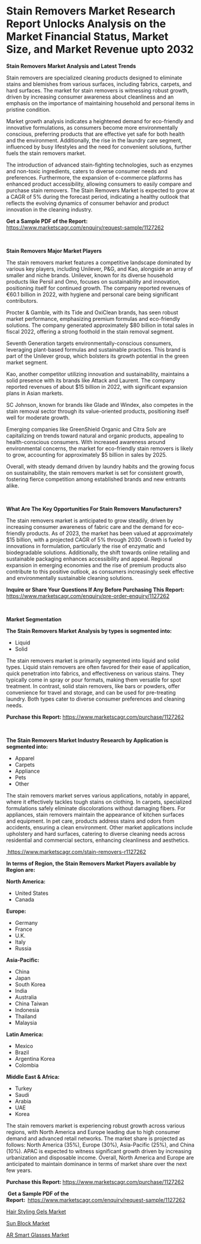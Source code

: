 <p><h1>Stain Removers Market Research Report Unlocks Analysis on the Market Financial Status, Market Size, and Market Revenue upto 2032</h1></p><p><strong>Stain Removers Market Analysis and Latest Trends</strong></p>
<p><p>Stain removers are specialized cleaning products designed to eliminate stains and blemishes from various surfaces, including fabrics, carpets, and hard surfaces. The market for stain removers is witnessing robust growth, driven by increasing consumer awareness about cleanliness and an emphasis on the importance of maintaining household and personal items in pristine condition. </p><p>Market growth analysis indicates a heightened demand for eco-friendly and innovative formulations, as consumers become more environmentally conscious, preferring products that are effective yet safe for both health and the environment. Additionally, the rise in the laundry care segment, influenced by busy lifestyles and the need for convenient solutions, further fuels the stain removers market. </p><p>The introduction of advanced stain-fighting technologies, such as enzymes and non-toxic ingredients, caters to diverse consumer needs and preferences. Furthermore, the expansion of e-commerce platforms has enhanced product accessibility, allowing consumers to easily compare and purchase stain removers. The Stain Removers Market is expected to grow at a CAGR of 5% during the forecast period, indicating a healthy outlook that reflects the evolving dynamics of consumer behavior and product innovation in the cleaning industry.</p></p>
<p><strong>Get a Sample PDF of the Report:&nbsp;</strong> <a href="https://www.marketscagr.com/enquiry/request-sample/1127262?utm_campaign=2031&utm_medium=2&utm_source=Github&utm_content=ia&utm_term=05042025&utm_id=stain-removers">https://www.marketscagr.com/enquiry/request-sample/1127262</a></p>
<p>&nbsp;</p>
<p><strong>Stain Removers Major Market Players</strong></p>
<p><p>The stain removers market features a competitive landscape dominated by various key players, including Unilever, P&G, and Kao, alongside an array of smaller and niche brands. Unilever, known for its diverse household products like Persil and Omo, focuses on sustainability and innovation, positioning itself for continued growth. The company reported revenues of €60.1 billion in 2022, with hygiene and personal care being significant contributors.</p><p>Procter & Gamble, with its Tide and OxiClean brands, has seen robust market performance, emphasizing premium formulas and eco-friendly solutions. The company generated approximately $80 billion in total sales in fiscal 2022, offering a strong foothold in the stain removal segment.</p><p>Seventh Generation targets environmentally-conscious consumers, leveraging plant-based formulas and sustainable practices. This brand is part of the Unilever group, which bolsters its growth potential in the green market segment.</p><p>Kao, another competitor utilizing innovation and sustainability, maintains a solid presence with its brands like Attack and Laurent. The company reported revenues of about $15 billion in 2022, with significant expansion plans in Asian markets.</p><p>SC Johnson, known for brands like Glade and Windex, also competes in the stain removal sector through its value-oriented products, positioning itself well for moderate growth. </p><p>Emerging companies like GreenShield Organic and Citra Solv are capitalizing on trends toward natural and organic products, appealing to health-conscious consumers. With increased awareness around environmental concerns, the market for eco-friendly stain removers is likely to grow, accounting for approximately $5 billion in sales by 2025.</p><p>Overall, with steady demand driven by laundry habits and the growing focus on sustainability, the stain removers market is set for consistent growth, fostering fierce competition among established brands and new entrants alike.</p></p>
<p>&nbsp;</p>
<p><strong>What Are The Key Opportunities For Stain Removers Manufacturers?</strong></p>
<p><p>The stain removers market is anticipated to grow steadily, driven by increasing consumer awareness of fabric care and the demand for eco-friendly products. As of 2023, the market has been valued at approximately $15 billion, with a projected CAGR of 5% through 2030. Growth is fueled by innovations in formulation, particularly the rise of enzymatic and biodegradable solutions. Additionally, the shift towards online retailing and sustainable packaging enhances accessibility and appeal. Regional expansion in emerging economies and the rise of premium products also contribute to this positive outlook, as consumers increasingly seek effective and environmentally sustainable cleaning solutions.</p></p>
<p><strong>Inquire or Share Your Questions If Any Before Purchasing This Report:</strong> <a href="https://www.marketscagr.com/enquiry/pre-order-enquiry/1127262?utm_campaign=2031&utm_medium=2&utm_source=Github&utm_content=ia&utm_term=05042025&utm_id=stain-removers">https://www.marketscagr.com/enquiry/pre-order-enquiry/1127262</a></p>
<p>&nbsp;</p>
<p><strong>Market Segmentation</strong></p>
<p><strong>The Stain Removers Market Analysis by types is segmented into:</strong></p>
<p><ul><li>Liquid</li><li>Solid</li></ul></p>
<p><p>The stain removers market is primarily segmented into liquid and solid types. Liquid stain removers are often favored for their ease of application, quick penetration into fabrics, and effectiveness on various stains. They typically come in spray or pour formats, making them versatile for spot treatment. In contrast, solid stain removers, like bars or powders, offer convenience for travel and storage, and can be used for pre-treating laundry. Both types cater to diverse consumer preferences and cleaning needs.</p></p>
<p><strong>Purchase this Report:&nbsp;</strong><a href="https://www.marketscagr.com/purchase/1127262?utm_campaign=2031&utm_medium=2&utm_source=Github&utm_content=ia&utm_term=05042025&utm_id=stain-removers">https://www.marketscagr.com/purchase/1127262</a></p>
<p>&nbsp;</p>
<p><strong>The Stain Removers Market Industry Research by Application is segmented into:</strong></p>
<p><ul><li>Apparel</li><li>Carpets</li><li>Appliance</li><li>Pets</li><li>Other</li></ul></p>
<p><p>The stain removers market serves various applications, notably in apparel, where it effectively tackles tough stains on clothing. In carpets, specialized formulations safely eliminate discolorations without damaging fibers. For appliances, stain removers maintain the appearance of kitchen surfaces and equipment. In pet care, products address stains and odors from accidents, ensuring a clean environment. Other market applications include upholstery and hard surfaces, catering to diverse cleaning needs across residential and commercial sectors, enhancing cleanliness and aesthetics.</p></p>
<p><a href="https://www.marketscagr.com/stain-removers-r1127262?utm_campaign=2031&utm_medium=2&utm_source=Github&utm_content=ia&utm_term=05042025&utm_id=stain-removers">&nbsp;https://www.marketscagr.com/stain-removers-r1127262</a></p>
<p><strong>In terms of Region, the Stain Removers Market Players available by Region are:</strong></p>
<p>
    <p> <strong> North America: </strong>
        <ul>
            <li>United States</li>
            <li>Canada</li>
        </ul>
        </p> 
    <p> <strong> Europe: </strong>
        <ul>
            <li>Germany</li>
            <li>France</li>
            <li>U.K.</li>
            <li>Italy</li>
            <li>Russia</li>
        </ul>
        </p> 
    <p> <strong> Asia-Pacific: </strong>
        <ul>
            <li>China</li>
            <li>Japan</li>
            <li>South Korea</li>
            <li>India</li>
            <li>Australia</li>
            <li>China Taiwan</li>
            <li>Indonesia</li>
            <li>Thailand</li>
            <li>Malaysia</li>
        </ul>
        </p> 
    <p> <strong> Latin America: </strong>
        <ul>
            <li>Mexico</li>
            <li>Brazil</li>
            <li>Argentina Korea</li>
            <li>Colombia</li>
        </ul>
        </p> 
    <p> <strong> Middle East & Africa: </strong>
        <ul>
            <li>Turkey</li>
            <li>Saudi</li>
            <li>Arabia</li>
            <li>UAE</li>
            <li>Korea</li>
        </ul>
    </p>
    </p>
<p><p>The stain removers market is experiencing robust growth across various regions, with North America and Europe leading due to high consumer demand and advanced retail networks. The market share is projected as follows: North America (35%), Europe (30%), Asia-Pacific (25%), and China (10%). APAC is expected to witness significant growth driven by increasing urbanization and disposable income. Overall, North America and Europe are anticipated to maintain dominance in terms of market share over the next few years.</p></p>
<p><strong>Purchase this Report: </strong><a href="https://www.marketscagr.com/purchase/1127262?utm_campaign=2031&utm_medium=2&utm_source=Github&utm_content=ia&utm_term=05042025&utm_id=stain-removers">https://www.marketscagr.com/purchase/1127262</a></p>
<p>&nbsp;<strong>Get a Sample PDF of the Report:&nbsp;&nbsp;</strong><a href="https://www.marketscagr.com/enquiry/request-sample/1127262?utm_campaign=2031&utm_medium=2&utm_source=Github&utm_content=ia&utm_term=05042025&utm_id=stain-removers">https://www.marketscagr.com/enquiry/request-sample/1127262</a></p>
<p><strong></strong></p>
<p><p><a href="https://github.com/PeterParrish5/Market-Research-Report-List-7/blob/main/hair-styling-gels-market.md?utm_campaign=2031&utm_medium=2&utm_source=Github&utm_content=ia&utm_term=05042025&utm_id=stain-removers">Hair Styling Gels Market</a></p><p><a href="https://github.com/balbajagatr1/Market-Research-Report-List-1/blob/main/sun-block-market.md?utm_campaign=2031&utm_medium=2&utm_source=Github&utm_content=ia&utm_term=05042025&utm_id=stain-removers">Sun Block Market</a></p><p><a href="https://github.com/aloyoarmahvr/Market-Research-Report-List-1/blob/main/ar-smart-glasses-market.md?utm_campaign=2031&utm_medium=2&utm_source=Github&utm_content=ia&utm_term=05042025&utm_id=stain-removers">AR Smart Glasses Market</a></p></p>